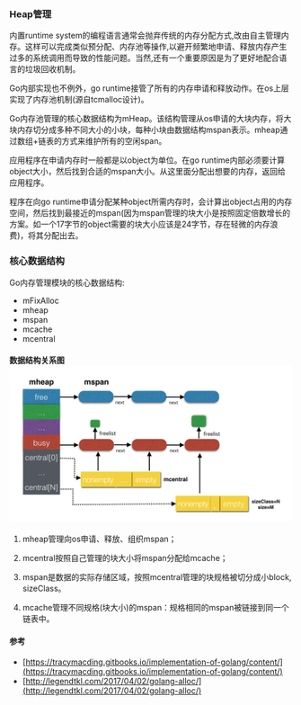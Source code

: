 ### Heap管理

内置runtime system的编程语言通常会抛弃传统的内存分配方式,改由自主管理内存。这样可以完成类似预分配、内存池等操作,以避开频繁地申请、释放内存产生过多的系统调用而导致的性能问题。当然,还有一个重要原因是为了更好地配合语言的垃圾回收机制。

Go内部实现也不例外，go runtime接管了所有的内存申请和释放动作。在os上层实现了内存池机制\(源自tcmalloc设计\)。

Go内存池管理的核心数据结构为mHeap。该结构管理从os申请的大块内存，将大块内存切分成多种不同大小的小块，每种小块由数据结构mspan表示。mheap通过数组+链表的方式来维护所有的空闲span。

应用程序在申请内存时一般都是以object为单位。在go runtime内部必须要计算object大小，然后找到合适的mspan大小。从这里面分配出想要的内存，返回给应用程序。

程序在向go runtime申请分配某种object所需内存时，会计算出object占用的内存空间，然后找到最接近的mspan\(因为mspan管理的块大小是按照固定倍数增长的方案。如一个17字节的object需要的块大小应该是24字节，存在轻微的内存浪费\)，将其分配出去。

### 核心数据结构

Go内存管理模块的核心数据结构:

* mFixAlloc 
* mheap
* mspan
* mcache
* mcentral

#### 数据结构关系图![](/assets/GoHeap数据关系图.png)

1. mheap管理向os申请、释放、组织mspan；

2. mcentral按照自己管理的块大小将mspan分配给mcache；

3. mspan是数据的实际存储区域，按照mcentral管理的块规格被切分成小block, sizeClass。

4. mcache管理不同规格\(块大小\)的mspan：规格相同的mspan被链接到同一个链表中。

#### 参考

* [https://tracymacding.gitbooks.io/implementation-of-golang/content/](https://tracymacding.gitbooks.io/implementation-of-golang/content/)
* [http://legendtkl.com/2017/04/02/golang-alloc/](http://legendtkl.com/2017/04/02/golang-alloc/)



